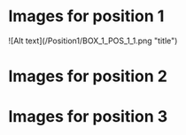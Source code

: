 <h1> Images for position 1 </h1>
![Alt text](/Position1/BOX_1_POS_1_1.png "title")

<h1> Images for position 2 </h1>

<h1> Images for position 3 </h1>
